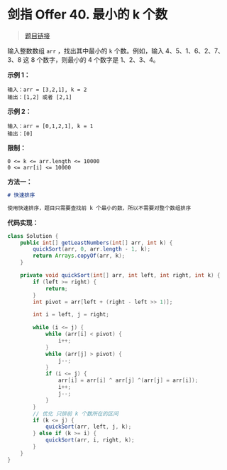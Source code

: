 <!-- customize-tags:排序 -->

# 剑指 Offer 40. 最小的 k 个数

> [题目链接](https://leetcode.cn/problems/zui-xiao-de-kge-shu-lcof)

输入整数数组 `arr` ，找出其中最小的 `k` 个数。例如，输入 4、5、1、6、2、7、3、8 这 8 个数字，则最小的 4 个数字是 1、2、3、4。

**示例 1：**

```text
输入：arr = [3,2,1], k = 2
输出：[1,2] 或者 [2,1]
```

**示例 2：**

```text
输入：arr = [0,1,2,1], k = 1
输出：[0]
```

**限制：**

```text
0 <= k <= arr.length <= 10000
0 <= arr[i] <= 10000
```

**方法一：**

```markdown
# 快速排序

使用快速排序，题目只需要查找前 k 个最小的数，所以不需要对整个数组排序
```

**代码实现：**

```java
class Solution {
    public int[] getLeastNumbers(int[] arr, int k) {
        quickSort(arr, 0, arr.length - 1, k);
        return Arrays.copyOf(arr, k);
    }

    private void quickSort(int[] arr, int left, int right, int k) {
        if (left >= right) {
            return;
        }
        int pivot = arr[left + (right - left >> 1)];

        int i = left, j = right;

        while (i <= j) {
            while (arr[i] < pivot) {
                i++;
            }
            while (arr[j] > pivot) {
                j--;
            }
            if (i <= j) {
                arr[i] = arr[i] ^ arr[j] ^(arr[j] = arr[i]);
                i++;
                j--;
            }
        }
        // 优化 只排前 k 个数所在的区间
        if (k <= j) {
            quickSort(arr, left, j, k);
        } else if (k >= i) {
            quickSort(arr, i, right, k);
        }
    }
}
```
